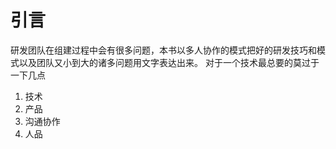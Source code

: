   # 引言

  研发团队在组建过程中会有很多问题，本书以多人协作的模式把好的研发技巧和模式以及团队又小到大的诸多问题用文字表达出来。
  对于一个技术最总要的莫过于一下几点

   1. 技术
   2. 产品
   3. 沟通协作
   4. 人品




 

